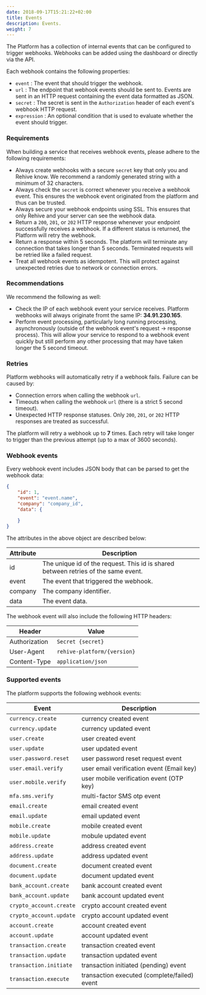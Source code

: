```yaml
---
date: 2018-09-17T15:21:22+02:00
title: Events
description: Events.
weight: 7
---
```


The Platform has a collection of internal events that can be configured to trigger webhooks. Webhooks can be added using the dashboard or directly via the API. 

Each webhook contains the following properties:

- `event` : The event that should trigger the webhook.
- `url` : The endpoint that webhook events should be sent to. Events are sent in an HTTP request containing the event data formatted as JSON.
- `secret` : The secret is sent in the `Authorization` header of each event's webhook HTTP request.
- `expression` : An optional condition that is used to evaluate whether the event should trigger.

### Requirements

When building a service that receives webhook events, please adhere to the following requirements:

- Always create webhooks with a secure `secret` key that only you and Rehive know. We recommend a randomly generated string with a minimum of 32 characters.
- Always check the `secret` is correct whenever you receive a webhook event. This ensures the webhook event originated from the platform and thus can be trusted.
- Always secure your webhook endpoints using SSL. This ensures that only Rehive and your server can see the webhook data.
- Return a `200`, `201`, or `202` HTTP response whenever your endpoint successfully receives a webhook. If a different status is returned, the Platform will retry the webhook.
- Return a response within 5 seconds. The platform will terminate any connection that takes longer than 5 seconds. Terminated requests will be retried like a failed request.
- Treat all webhook events as idempotent. This will protect against unexpected retries due to network or connection errors.

### Recommendations

We recommend the following as well:

- Check the IP of each webhook event your service receives. Platform webhooks will always originate fromt the same IP: **34.91.230.165**.
- Perform event processing, particularly long running processing, asynchronously (outside of the webhook event's request -> response process). This will allow your service to respond to a webhook event quickly but still perform any other processing that may have taken longer the 5 second timeout.

### Retries

Platform webhooks will automatically retry if a webhook fails. Failure can be caused by:

- Connection errors when calling the webhook `url`. 
- Timeouts when calling the webhook `url` (there is a strict 5 second timeout).
- Unexpected HTTP response statuses. Only `200`, `201`, or `202` HTTP responses are treated as successful.

The platform will retry a webhook up to **7** times. Each retry will take longer to trigger than the previous attempt (up to a max of 3600 seconds).

### Webhook events

Every webhook event includes JSON body that can be parsed to get the webhook data:

```json
{
    "id": 1,
    "event": "event.name",
    "company": "company_id",
    "data": {

    }
}
```

The attributes in the above object are described below:

Attribute | Description
--- | ---
id | The unique id of the request. This id is shared between retries of the same event.
event | The event that triggered the webhook.
company | The company identifier.
data | The event data.

The webhook event will also include the following HTTP headers:

Header | Value
--- | ---
Authorization | `Secret {secret}`
User-Agent | `rehive-platform/{version}`
Content-Type | `application/json`

### Supported events

The platform supports the following webhook events:

Event | Description
--- | ---
`currency.create`  | currency created event
`currency.update` | currency updated event
`user.create`  | user created event
`user.update` | user updated event
`user.password.reset` | user password reset request event
`user.email.verify` | user email verification event (Email key)
`user.mobile.verify` | user mobile verification event (OTP key)
`mfa.sms.verify` | multi-factor SMS otp event
`email.create` | email created event
`email.update` | email updated event
`mobile.create` | mobile created event
`mobile.update` | mobule updated event
`address.create` | address created event
`address.update` | address updated event
`document.create` | document created event
`document.update` | document updated event
`bank_account.create` | bank account created event
`bank_account.update` | bank account updated event
`crypto_account.create` | crypto account created event
`crypto_account.update` | crypto account updated event
`account.create` | account created event
`account.update` | account updated event
`transaction.create` | transaction created event
`transaction.update` | transaction updated event
`transaction.initiate` | transaction initiated (pending) event
`transaction.execute` | transaction executed (complete/failed) event
